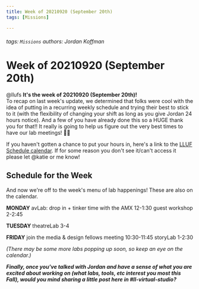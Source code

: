 ```yaml
---
title: Week of 20210920 (September 20th)
tags: [Missions]

---
```


###### tags: `Missions` *authors: Jordan Koffman*
# Week of 20210920 (September 20th)

@llufs **It's the week of 20210920 (September 20th)!**<br>
To recap on last week's update, we determined that folks were cool with the idea of putting in a recurring weekly schedule and trying their best to stick to it (with the flexibility of changing your shift as long as you give Jordan 24 hours notice). And a few of you have already done this so a HUGE thank you for that!! It really is going to help us figure out the very best times to have our lab meetings!  :star2::rocket:

If you haven't gotten a chance to put your hours in, here's a link to the [LLUF Schedule calendar](https://calendar.google.com/calendar/u/0?cid=aGFydmFyZC5lZHVfbWY0MWk2YWxyMHU2NW9pNjhwbzJzdGJkbmNAZ3JvdXAuY2FsZW5kYXIuZ29vZ2xlLmNvbQ). If for some reason you don't see it/can't access it please let @katie or me know!

## Schedule for the Week
And now we're off to the week's menu of lab happenings! These are also on the calendar.

**MONDAY**
avLab: drop in + tinker time with the AMX 12-1:30
guest workshop 2-2:45

**TUESDAY**
theatreLab 3-4

**FRIDAY**
join the media & design fellows meeting 10:30-11:45
storyLab 1-2:30

*(There may be some more labs popping up soon, so keep an eye on the calendar.)*

***Finally, once you've talked with Jordan and have a sense of what you are excited about working on (what labs, tools, etc interest you most this Fall), would you mind sharing a little post here in #ll-virtual-studio?***
